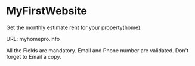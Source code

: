 # MyFirstWebsite
Get the monthly estimate rent for your property(home).

URL: myhomepro.info

All the Fields are mandatory. Email and Phone number are validated. Don't forget to Email a copy.
